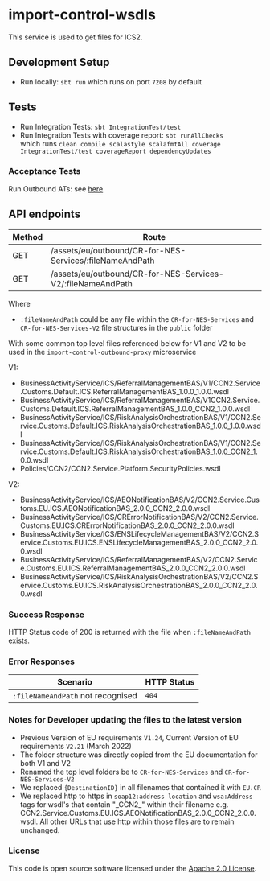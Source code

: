 
# import-control-wsdls

This service is used to get files for ICS2.


## Development Setup
- Run locally: `sbt run` which runs on port `7208` by default

## Tests

- Run Integration Tests: `sbt IntegrationTest/test`
- Run Integration Tests with coverage report: `sbt runAllChecks`<br/> which runs `clean compile scalastyle scalafmtAll coverage IntegrationTest/test coverageReport dependencyUpdates`

### Acceptance Tests
Run Outbound ATs: see [here](https://github.com/hmrc/import-control-outbound-acceptance-tests)

## API endpoints
| Method  | Route                                                                 |
|---------|-----------------------------------------------------------------------|
| GET     | /assets/eu/outbound/CR-for-NES-Services/:fileNameAndPath              | 
| GET     | /assets/eu/outbound/CR-for-NES-Services-V2/:fileNameAndPath           | 

Where 
 - `:fileNameAndPath` could be  any file within the `CR-for-NES-Services` and `CR-for-NES-Services-V2` file structures in the `public` folder
 
With some common top level files referenced below for V1 and V2 to be used in the `import-control-outbound-proxy` microservice

V1:
- BusinessActivityService/ICS/ReferralManagementBAS/V1/CCN2.Service.Customs.Default.ICS.ReferralManagementBAS_1.0.0_1.0.0.wsdl
- BusinessActivityService/ICS/ReferralManagementBAS/V1CCN2.Service.Customs.Default.ICS.ReferralManagementBAS_1.0.0_CCN2_1.0.0.wsdl
- BusinessActivityService/ICS/RiskAnalysisOrchestrationBAS/V1/CCN2.Service.Customs.Default.ICS.RiskAnalysisOrchestrationBAS_1.0.0_1.0.0.wsdl
- BusinessActivityService/ICS/RiskAnalysisOrchestrationBAS/V1/CCN2.Service.Customs.Default.ICS.RiskAnalysisOrchestrationBAS_1.0.0_CCN2_1.0.0.wsdl
- Policies/CCN2/CCN2.Service.Platform.SecurityPolicies.wsdl

V2:
- BusinessActivityService/ICS/AEONotificationBAS/V2/CCN2.Service.Customs.EU.ICS.AEONotificationBAS_2.0.0_CCN2_2.0.0.wsdl
- BusinessActivityService/ICS/CRErrorNotificationBAS/V2/CCN2.Service.Customs.EU.ICS.CRErrorNotificationBAS_2.0.0_CCN2_2.0.0.wsdl
- BusinessActivityService/ICS/ENSLifecycleManagementBAS/V2/CCN2.Service.Customs.EU.ICS.ENSLifecycleManagementBAS_2.0.0_CCN2_2.0.0.wsdl
- BusinessActivityService/ICS/ReferralManagementBAS/V2/CCN2.Service.Customs.EU.ICS.ReferralManagementBAS_2.0.0_CCN2_2.0.0.wsdl
- BusinessActivityService/ICS/RiskAnalysisOrchestrationBAS/V2/CCN2.Service.Customs.EU.ICS.RiskAnalysisOrchestrationBAS_2.0.0_CCN2_2.0.0.wsdl

### Success Response
HTTP Status code of 200 is returned with the file when `:fileNameAndPath` exists.

### Error Responses
| Scenario | HTTP Status |
| --- | --- |
| `:fileNameAndPath` not recognised | `404` |

### Notes for Developer updating the files to the latest version

- Previous Version of EU requirements `V1.24`, Current Version of EU requirements `V2.21` (March 2022)
- The folder structure was directly copied from the EU documentation for both V1 and V2
- Renamed the top level folders be to `CR-for-NES-Services` and `CR-for-NES-Services-V2`
- We replaced `{DestinationID}` in all filenames that contained it with `EU.CR`
- We replaced http to https in `soap12:address location` and `wsa:Address` tags for wsdl's that contain "\_CCN2_\" within their filename e.g. CCN2.Service.Customs.EU.ICS.AEONotificationBAS_2.0.0_CCN2_2.0.0.wsdl. All other URLs that use http within those files are to remain unchanged. 


### License

This code is open source software licensed under the [Apache 2.0 License]("http://www.apache.org/licenses/LICENSE-2.0.html").
